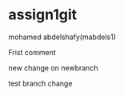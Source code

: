 # assign1git
mohamed abdelshafy(mabdels1)

Frist comment

new change on newbranch

test branch change
